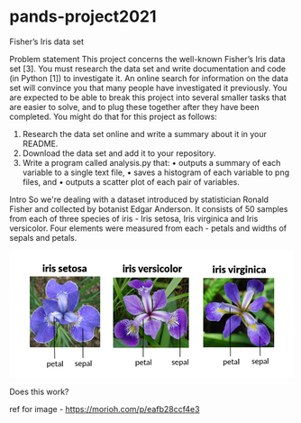 # pands-project2021
Fisher’s Iris data set

Problem statement
This project concerns the well-known Fisher’s Iris data set [3]. You must research the data set
and write documentation and code (in Python [1]) to investigate it. An online search for
information on the data set will convince you that many people have investigated it
previously. You are expected to be able to break this project into several smaller tasks that
are easier to solve, and to plug these together after they have been completed.
You might do that for this project as follows:
1. Research the data set online and write a summary about it in your README.
2. Download the data set and add it to your repository.
3. Write a program called analysis.py that:
• outputs a summary of each variable to a single text file,
• saves a histogram of each variable to png files, and
• outputs a scatter plot of each pair of variables. 



Intro
So we're dealing with a dataset introduced by statistician Ronald Fisher and collected by botanist Edgar Anderson. It consists of 50 samples from each of three species of iris - Iris setosa, Iris virginica and Iris versicolor. Four elements were measured from each - petals and widths of sepals and petals.

![Image of the 3 different species of Iris.](iris_images.png)

Does this work?  

ref for image - https://morioh.com/p/eafb28ccf4e3



